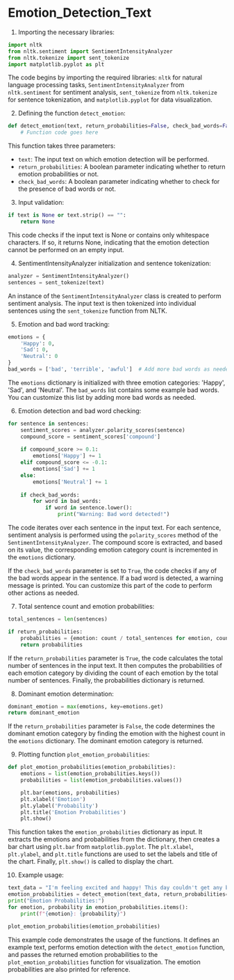 # Emotion_Detection_Text

1. Importing the necessary libraries:
```python
import nltk
from nltk.sentiment import SentimentIntensityAnalyzer
from nltk.tokenize import sent_tokenize
import matplotlib.pyplot as plt
```
The code begins by importing the required libraries: `nltk` for natural language processing tasks, `SentimentIntensityAnalyzer` from `nltk.sentiment` for sentiment analysis, `sent_tokenize` from `nltk.tokenize` for sentence tokenization, and `matplotlib.pyplot` for data visualization.

2. Defining the function `detect_emotion`:
```python
def detect_emotion(text, return_probabilities=False, check_bad_words=False):
    # Function code goes here
```
This function takes three parameters:
- `text`: The input text on which emotion detection will be performed.
- `return_probabilities`: A boolean parameter indicating whether to return emotion probabilities or not.
- `check_bad_words`: A boolean parameter indicating whether to check for the presence of bad words or not.

3. Input validation:
```python
if text is None or text.strip() == "":
    return None
```
This code checks if the input text is None or contains only whitespace characters. If so, it returns None, indicating that the emotion detection cannot be performed on an empty input.

4. SentimentIntensityAnalyzer initialization and sentence tokenization:
```python
analyzer = SentimentIntensityAnalyzer()
sentences = sent_tokenize(text)
```
An instance of the `SentimentIntensityAnalyzer` class is created to perform sentiment analysis. The input text is then tokenized into individual sentences using the `sent_tokenize` function from NLTK.

5. Emotion and bad word tracking:
```python
emotions = {
    'Happy': 0,
    'Sad': 0,
    'Neutral': 0
}
bad_words = ['bad', 'terrible', 'awful']  # Add more bad words as needed
```
The `emotions` dictionary is initialized with three emotion categories: 'Happy', 'Sad', and 'Neutral'. The `bad_words` list contains some example bad words. You can customize this list by adding more bad words as needed.

6. Emotion detection and bad word checking:
```python
for sentence in sentences:
    sentiment_scores = analyzer.polarity_scores(sentence)
    compound_score = sentiment_scores['compound']
    
    if compound_score >= 0.1:
        emotions['Happy'] += 1
    elif compound_score <= -0.1:
        emotions['Sad'] += 1
    else:
        emotions['Neutral'] += 1
    
    if check_bad_words:
        for word in bad_words:
            if word in sentence.lower():
                print("Warning: Bad word detected!")
```
The code iterates over each sentence in the input text. For each sentence, sentiment analysis is performed using the `polarity_scores` method of the `SentimentIntensityAnalyzer`. The compound score is extracted, and based on its value, the corresponding emotion category count is incremented in the `emotions` dictionary.

If the `check_bad_words` parameter is set to `True`, the code checks if any of the bad words appear in the sentence. If a bad word is detected, a warning message is printed. You can customize this part of the code to perform other actions as needed.

7. Total sentence count and emotion probabilities:
```python
total_sentences = len(sentences)

if return_probabilities:
    probabilities = {emotion: count / total_sentences for emotion, count in emotions.items()}
    return probabilities
```
If the `return_probabilities` parameter is `True`, the code calculates the total number of sentences in the input text. It then computes the probabilities of each emotion category by dividing the count of each emotion by the total number of sentences. Finally, the probabilities dictionary is returned.

8. Dominant emotion determination:
```python
dominant_emotion = max(emotions, key=emotions.get)
return dominant_emotion
```
If the `return_probabilities` parameter is `False`, the code determines the dominant emotion category by finding the emotion with the highest count in the `emotions` dictionary. The dominant emotion category is returned.

9. Plotting function `plot_emotion_probabilities`:
```python
def plot_emotion_probabilities(emotion_probabilities):
    emotions = list(emotion_probabilities.keys())
    probabilities = list(emotion_probabilities.values())

    plt.bar(emotions, probabilities)
    plt.xlabel('Emotion')
    plt.ylabel('Probability')
    plt.title('Emotion Probabilities')
    plt.show()
```
This function takes the `emotion_probabilities` dictionary as input. It extracts the emotions and probabilities from the dictionary, then creates a bar chart using `plt.bar` from `matplotlib.pyplot`. The `plt.xlabel`, `plt.ylabel`, and `plt.title` functions are used to set the labels and title of the chart. Finally, `plt.show()` is called to display the chart.

10. Example usage:
```python
text_data = "I'm feeling excited and happy! This day couldn't get any better. However, the movie was terrible."
emotion_probabilities = detect_emotion(text_data, return_probabilities=True, check_bad_words=True)
print("Emotion Probabilities:")
for emotion, probability in emotion_probabilities.items():
    print(f"{emotion}: {probability}")

plot_emotion_probabilities(emotion_probabilities)
```
This example code demonstrates the usage of the functions. It defines an example text, performs emotion detection with the `detect_emotion` function, and passes the returned emotion probabilities to the `plot_emotion_probabilities` function for visualization. The emotion probabilities are also printed for reference.

